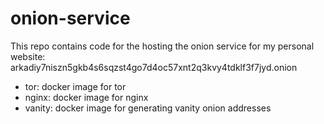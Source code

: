 # onion-service

This repo contains code for the hosting the onion service for my personal website: arkadiy7niszn5gkb4s6sqzst4go7d4oc57xnt2q3kvy4tdklf3f7jyd.onion

- tor: docker image for tor
- nginx: docker image for nginx
- vanity: docker image for generating vanity onion addresses
